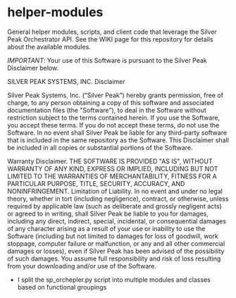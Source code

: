 # helper-modules
General helper modules, scripts, and client code that leverage the Silver Peak Orchestrator API.
See the WIKI page for this repository for details about the available modules.

*IMPORTANT*:  Your use of this Software is pursuant to the Silver Peak Disclaimer below.

SILVER PEAK SYSTEMS, INC.
Disclaimer

Silver Peak Systems, Inc. (“Silver Peak”) hereby grants permission, free of charge, to any person obtaining a copy of this software and associated documentation files (the "Software"), to deal in the Software without restriction subject to the terms contained herein. If you use the Software, you accept these terms. If you do not accept these terms, do not use the Software. In no event shall Silver Peak be liable for any third-party software that is included in the same repository as the Software. This Disclaimer shall be included in all copies or substantial portions of the Software.

Warranty Disclaimer. THE SOFTWARE IS PROVIDED "AS IS", WITHOUT WARRANTY OF ANY KIND, EXPRESS OR IMPLIED, INCLUDING BUT NOT LIMITED TO THE WARRANTIES OF MERCHANTABILITY, FITNESS FOR A PARTICULAR PURPOSE, TITLE, SECURITY, ACCURACY, AND NONINFRINGEMENT.
Limitation of Liability.  In no event and under no legal theory, whether in tort (including negligence), contract, or otherwise, unless required by applicable law (such as deliberate and grossly negligent acts) or agreed to in writing, shall Silver Peak be liable to you for damages, including any direct, indirect, special, incidental, or consequential damages of any character arising as a result of your use or inability to use the Software (including but not limited to damages for loss of goodwill, work stoppage, computer failure or malfunction, or any and all other commercial damages or losses), even if Silver Peak has been advised of the possibility of such damages. You assume full responsibility and risk of loss resulting from your downloading and/or use of the Software.

- I split the sp_orchepler.py script into multiple modules and classes based on functional groupings
